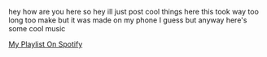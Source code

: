 hey how are you here
so hey ill just post cool things here
this took way too long too make but it was made on my phone I guess but anyway here's some cool music

<a href="https://open.spotify.com/playlist/622aqXAUO0ZgzOHMPSlG7O?si=YOrFOBmjQtyx234vMqLGYQ&pi=9AmTGsr4Q-C8t">My Playlist On Spotify</a>

